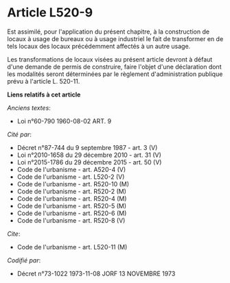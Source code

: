 # Article L520-9

Est assimilé, pour l'application du présent chapitre, à la construction de locaux à usage de bureaux ou à usage industriel le
fait de transformer en de tels locaux des locaux précédemment affectés à un autre usage.

Les transformations de locaux visées au présent article devront à défaut d'une demande de permis de construire, faire l'objet
d'une déclaration dont les modalités seront déterminées par le règlement d'administration publique prévu à l'article L.
520-11.

**Liens relatifs à cet article**

_Anciens textes_:

  - Loi n°60-790 1960-08-02 ART. 9

_Cité par_:

  - Décret n°87-744 du 9 septembre 1987 - art. 3 (V)
  - Loi n°2010-1658 du 29 décembre 2010 - art. 31 (V)
  - Loi n°2015-1786 du 29 décembre 2015 - art. 50 (V)
  - Code de l'urbanisme - art. A520-4 (V)
  - Code de l'urbanisme - art. L520-2 (V)
  - Code de l'urbanisme - art. R520-10 (M)
  - Code de l'urbanisme - art. R520-2 (M)
  - Code de l'urbanisme - art. R520-4 (M)
  - Code de l'urbanisme - art. R520-5 (M)
  - Code de l'urbanisme - art. R520-6 (M)
  - Code de l'urbanisme - art. R520-8 (V)

_Cite_:

  - Code de l'urbanisme - art. L520-11 (M)

_Codifié par_:

  - Décret n°73-1022 1973-11-08 JORF 13 NOVEMBRE 1973
